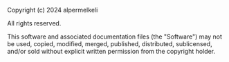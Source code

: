 Copyright (c) 2024 alpermelkeli

All rights reserved.

This software and associated documentation files (the "Software") may not be
used, copied, modified, merged, published, distributed, sublicensed, and/or sold
without explicit written permission from the copyright holder.
